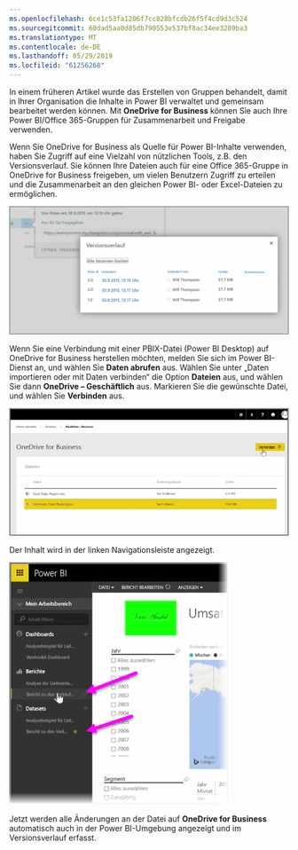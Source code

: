 ```yaml
---
ms.openlocfilehash: 6ce1c53fa1206f7cc828bfcdb26f5f4cd9d3c524
ms.sourcegitcommit: 60dad5aa0d85db790553e537bf8ac34ee3289ba3
ms.translationtype: MT
ms.contentlocale: de-DE
ms.lasthandoff: 05/29/2019
ms.locfileid: "61256268"
---
```

In einem früheren Artikel wurde das Erstellen von Gruppen behandelt, damit in Ihrer Organisation die Inhalte in Power BI verwaltet und gemeinsam bearbeitet werden können. Mit **OneDrive for Business** können Sie auch Ihre Power BI/Office 365-Gruppen für Zusammenarbeit und Freigabe verwenden.

Wenn Sie OneDrive for Business als Quelle für Power BI-Inhalte verwenden, haben Sie Zugriff auf eine Vielzahl von nützlichen Tools, z.B. den Versionsverlauf. Sie können Ihre Dateien auch für eine Office 365-Gruppe in OneDrive for Business freigeben, um vielen Benutzern Zugriff zu erteilen und die Zusammenarbeit an den gleichen Power BI- oder Excel-Dateien zu ermöglichen.

![](media/6-4a-integrate-onedrive-for-business/6-4a_1.png)

Wenn Sie eine Verbindung mit einer PBIX-Datei (Power BI Desktop) auf OneDrive for Business herstellen möchten, melden Sie sich im Power BI-Dienst an, und wählen Sie **Daten abrufen** aus. Wählen Sie unter „Daten importieren oder mit Daten verbinden“ die Option **Dateien** aus, und wählen Sie dann **OneDrive – Geschäftlich** aus. Markieren Sie die gewünschte Datei, und wählen Sie **Verbinden** aus.

![](media/6-4a-integrate-onedrive-for-business/6-4a_2.png)

Der Inhalt wird in der linken Navigationsleiste angezeigt.

![](media/6-4a-integrate-onedrive-for-business/6-4a_3.png)

Jetzt werden alle Änderungen an der Datei auf **OneDrive for Business** automatisch auch in der Power BI-Umgebung angezeigt und im Versionsverlauf erfasst.

